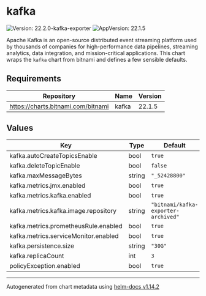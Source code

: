 # kafka

![Version: 22.2.0-kafka-exporter](https://img.shields.io/badge/Version-22.2.0--kafka--exporter-informational?style=flat-square) ![AppVersion: 22.1.5](https://img.shields.io/badge/AppVersion-22.1.5-informational?style=flat-square)

Apache Kafka is an open-source distributed event streaming platform used by thousands of companies for high-performance data pipelines, streaming analytics, data integration, and mission-critical applications.
This chart wraps the `kafka` chart from bitnami and defines a few sensible defaults.

## Requirements

| Repository | Name | Version |
|------------|------|---------|
| https://charts.bitnami.com/bitnami | kafka | 22.1.5 |

## Values

| Key | Type | Default | Description |
|-----|------|---------|-------------|
| kafka.autoCreateTopicsEnable | bool | `true` |  |
| kafka.deleteTopicEnable | bool | `false` |  |
| kafka.maxMessageBytes | string | `"_52428800"` |  |
| kafka.metrics.jmx.enabled | bool | `true` |  |
| kafka.metrics.kafka.enabled | bool | `true` |  |
| kafka.metrics.kafka.image.repository | string | `"bitnami/kafka-exporter-archived"` |  |
| kafka.metrics.prometheusRule.enabled | bool | `true` |  |
| kafka.metrics.serviceMonitor.enabled | bool | `true` |  |
| kafka.persistence.size | string | `"30G"` |  |
| kafka.replicaCount | int | `3` |  |
| policyException.enabled | bool | `true` |  |

----------------------------------------------
Autogenerated from chart metadata using [helm-docs v1.14.2](https://github.com/norwoodj/helm-docs/releases/v1.14.2)
